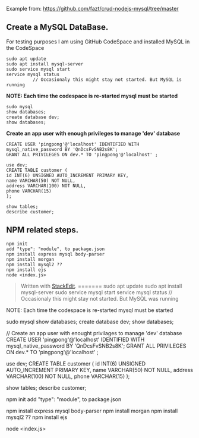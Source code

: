 Example from: https://github.com/fazt/crud-nodejs-mysql/tree/master

## Create a MySQL DataBase.

For testing purposes I am using GitHub CodeSpace and installed MySQL in the CodeSpace


    sudo apt update
    sudo apt install mysql-server
    sudo service mysql start
    service mysql status 
              // Occasionaly this might stay not started. But MySQL is running

**NOTE: Each time the codespace is re-started mysql must be started**
 
    sudo mysql
    show databases;
    create database dev;
    show databases;

  

**Create an app user with enough privileges to manage 'dev' database**

    CREATE USER 'pingpong'@'localhost' IDENTIFIED WITH mysql_native_password BY 'QnDcsFvSNB2s8K';
    GRANT ALL PRIVILEGES ON dev.* TO 'pingpong'@'localhost' ;

    use dev;
    CREATE TABLE customer (
    id INT(6) UNSIGNED AUTO_INCREMENT PRIMARY KEY,
    name VARCHAR(50) NOT NULL,
    address VARCHAR(100) NOT NULL,
    phone VARCHAR(15)
    );
    
    show tables;
    describe customer;

## NPM related steps.

    npm init
    add "type": "module", to package.json
    npm install express mysql body-parser
    npm install morgan
    npm install mysql2 ??
    npm install ejs
    node <index.js>


> Written with [StackEdit](https://stackedit.io/).
=======
sudo apt update
sudo apt install mysql-server
sudo service mysql start
service mysql status                  // Occasionaly this might stay not started. But MySQL was running

   NOTE: Each time the codespace is re-started mysql must be started
         

sudo mysql
show databases;
create database dev;
show databases;

// Create an app user with enought privilages to manage 'dev' database
CREATE USER 'pingpong'@'localhost' IDENTIFIED WITH mysql_native_password BY 'QnDcsFvSNB2s8K';
GRANT ALL PRIVILEGES ON dev.* TO 'pingpong'@'localhost' ;

use dev;
CREATE TABLE customer (
  id INT(6) UNSIGNED AUTO_INCREMENT PRIMARY KEY,
  name VARCHAR(50) NOT NULL,
  address VARCHAR(100) NOT NULL,
  phone VARCHAR(15)
);

show tables;
describe customer;


npm init
add "type": "module",  to package.json 

npm install express mysql body-parser
npm install morgan
npm install mysql2 ??
npm install ejs

node <index.js>
               
